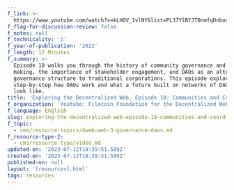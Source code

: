 ```yaml
---
f_link: >-
  https://www.youtube.com/watch?v=kLHOV_1vlNY&list=PL37YlBYJT0nmfqDnbov6lKHUyZvRfQjap&index=11
f_flag-for-discussion-review: false
f_notes: null
f_technicality: '1'
f_year-of-publication: '2022'
f_length: 12 Minutes
f_summary: >-
  Episode 10 walks you through the history of community governance and decision
  making, the importance of stakeholder engagement, and DAOs as an alternative
  governance structure to traditional corporations. This episode explores
  step-by-step how DAOs work and what a future built on networks of DAOs could
  look like.
title: 'Exploring the Decentralized Web, Episode 10: Communities and Coordination'
f_organization: 'Youtube: Filecoin Foundation for the Decentralized Web (FFDW)'
f_language: Englsih
slug: exploring-the-decentralized-web-episode-10-communities-and-coordination
f_topic:
  - cms/resource-topics/dweb-web-3-governance-daos.md
f_resource-type-2:
  - cms/resource-type/video.md
updated-on: '2023-07-12T18:39:51.589Z'
created-on: '2023-07-12T18:39:51.589Z'
published-on: null
layout: '[resources].html'
tags: resources
---
```



